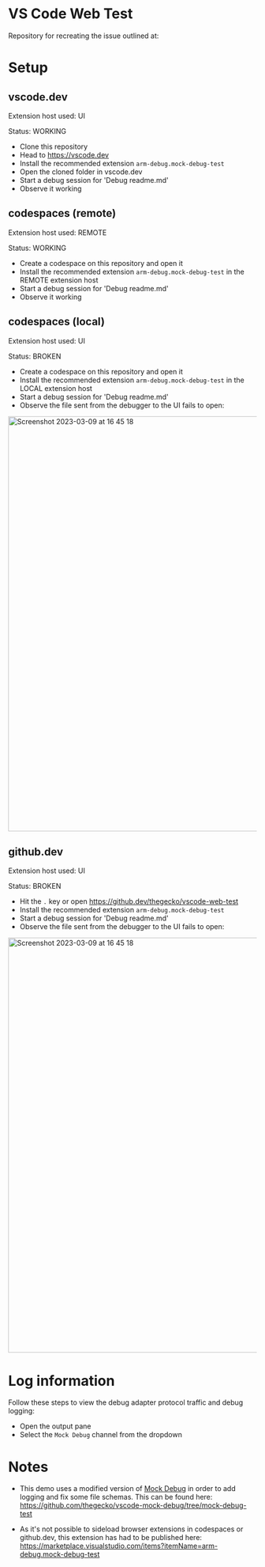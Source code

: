 # VS Code Web Test

Repository for recreating the issue outlined at:

# Setup

## vscode.dev

Extension host used: UI

Status: WORKING

- Clone this repository
- Head to https://vscode.dev
- Install the recommended extension `arm-debug.mock-debug-test`
- Open the cloned folder in vscode.dev
- Start a debug session for 'Debug readme.md'
- Observe it working

## codespaces (remote)

Extension host used: REMOTE

Status: WORKING

- Create a codespace on this repository and open it
- Install the recommended extension `arm-debug.mock-debug-test` in the REMOTE extension host
- Start a debug session for 'Debug readme.md'
- Observe it working

## codespaces (local)

Extension host used: UI

Status: BROKEN

- Create a codespace on this repository and open it
- Install the recommended extension `arm-debug.mock-debug-test` in the LOCAL extension host
- Start a debug session for 'Debug readme.md'
- Observe the file sent from the debugger to the UI fails to open:

<img width="839" alt="Screenshot 2023-03-09 at 16 45 18" src="https://user-images.githubusercontent.com/61341/224093257-93a3c2dd-e998-40e8-b387-ac55c931b872.png">

## github.dev

Extension host used: UI

Status: BROKEN

- Hit the `.` key or open https://github.dev/thegecko/vscode-web-test
- Install the recommended extension `arm-debug.mock-debug-test`
- Start a debug session for 'Debug readme.md'
- Observe the file sent from the debugger to the UI fails to open:

<img width="839" alt="Screenshot 2023-03-09 at 16 45 18" src="https://user-images.githubusercontent.com/61341/224093257-93a3c2dd-e998-40e8-b387-ac55c931b872.png">

# Log information

Follow these steps to view the debug adapter protocol traffic and debug logging:

- Open the output pane
- Select the `Mock Debug` channel from the dropdown 

# Notes

- This demo uses a modified version of [Mock Debug]() in order to add logging and fix some file schemas. This can be found here:
https://github.com/thegecko/vscode-mock-debug/tree/mock-debug-test

- As it's not possible to sideload browser extensions in codespaces or github.dev, this extension has had to be published here:
https://marketplace.visualstudio.com/items?itemName=arm-debug.mock-debug-test

